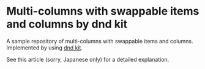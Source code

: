 # Multi-columns with swappable items and columns by dnd kit

A sample repository of multi-columns with swappable items and columns. Implemented by using [dnd kit](https://dndkit.com/).

See this article (sorry, Japanese only) for a detailed explanation.